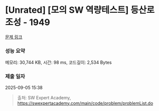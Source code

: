 # [Unrated] [모의 SW 역량테스트] 등산로 조성 - 1949 

[문제 링크](https://swexpertacademy.com/main/code/problem/problemDetail.do?contestProbId=AV5PoOKKAPIDFAUq) 

### 성능 요약

메모리: 30,744 KB, 시간: 98 ms, 코드길이: 2,534 Bytes

### 제출 일자

2025-09-05 15:38



> 출처: SW Expert Academy, https://swexpertacademy.com/main/code/problem/problemList.do